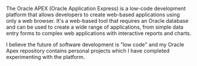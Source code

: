 The Oracle APEX (Oracle Application Express) is a low-code development platform that allows developers to create web-based applications using only a web browser. It's a web-based tool that requires an Oracle database and can be used to create a wide range of applications, from simple data entry forms to complex web applications with interactive reports and charts.

I believe the future of software development is "low code" and my Oracle Apex repository contains personal projects which I have completed experimenting with the platform.
